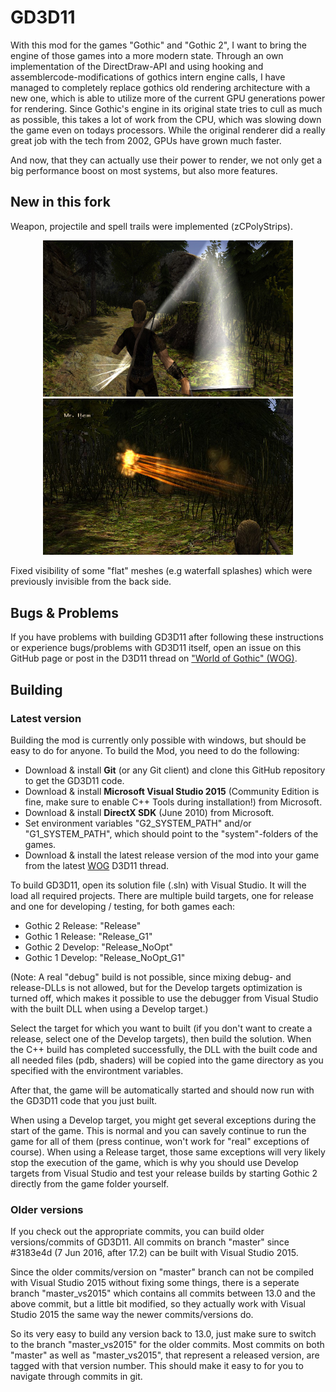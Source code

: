 # GD3D11

With this mod for the games "Gothic" and "Gothic 2", I want to bring the engine of those games into a more modern state. Through an own implementation of the DirectDraw-API and using hooking and assemblercode-modifications of gothics intern engine calls, I have managed to completely replace gothics old rendering architecture with a new one, which is able to utilize more of the current GPU generations power for rendering.
Since Gothic's engine in its original state tries to cull as much as possible, this takes a lot of work from the CPU, which was slowing down the game even on todays processors. While the original renderer did a really great job with the tech from 2002, GPUs have grown much faster.

And now, that they can actually use their power to render, we not only get a big performance boost on most systems, but also more features.

## New in this fork

Weapon, projectile and spell trails were implemented (zCPolyStrips).

<p align="center">
  <img width="400" src="./polyStripDemo1.jpg">
  <img width="400" src="./polyStripDemo2.jpg">
</p>

Fixed visibility of some "flat" meshes (e.g waterfall splashes) which were previously invisible from the back side.

## Bugs & Problems

If you have problems with building GD3D11 after following these instructions or experience bugs/problems with GD3D11 itself, open an issue on this GitHub page or post in the D3D11 thread on ["World of Gothic" (WOG)](http://forum.worldofplayers.de/forum/forums/104-Editing).

## Building

### Latest version

Building the mod is currently only possible with windows, but should be easy to do for anyone. To build the Mod, you need to do the following:

* Download & install **Git** (or any Git client) and clone this GitHub repository to get the GD3D11 code.
* Download & install **Microsoft Visual Studio 2015** (Community Edition is fine, make sure to enable C++ Tools during installation!) from Microsoft.
* Download & install **DirectX SDK** (June 2010) from Microsoft.
* Set environment variables "G2_SYSTEM_PATH" and/or "G1_SYSTEM_PATH", which should point to the "system"-folders of the games.
* Download & install the latest release version of the mod into your game from the latest [WOG](http://forum.worldofplayers.de/forum/forums/104-Editing) D3D11 thread.

To build GD3D11, open its solution file (.sln) with Visual Studio. It will the load all required projects. There are multiple build targets, one for release and one for developing / testing, for both games each:

* Gothic 2 Release: "Release"
* Gothic 1 Release: "Release_G1"
* Gothic 2 Develop: "Release_NoOpt"
* Gothic 1 Develop: "Release_NoOpt_G1"

(Note: A real "debug" build is not possible, since mixing debug- and release-DLLs is not allowed, but for the Develop targets optimization is turned off, which makes it possible to use the debugger from Visual Studio with the built DLL when using a Develop target.)

Select the target for which you want to built (if you don't want to create a release, select one of the Develop targets), then build the solution. When the C++ build has completed successfully, the DLL with the built code and all needed files (pdb, shaders) will be copied into the game directory as you specified with the environtment variables.

After that, the game will be automatically started and should now run with the GD3D11 code that you just built.

When using a Develop target, you might get several exceptions during the start of the game. This is normal and you can savely continue to run the game for all of them (press continue, won't work for "real" exceptions of course).
When using a Release target, those same exceptions will very likely stop the execution of the game, which is why you should use Develop targets from Visual Studio and test your release builds by starting Gothic 2 directly from the game folder yourself.

### Older versions

If you check out the appropriate commits, you can build older versions/commits of GD3D11. All commits on branch "master" since #3183e4d (7 Jun 2016, after 17.2) can be built with Visual Studio 2015.

Since the older commits/version on "master" branch can not be compiled with Visual Studio 2015 without fixing some things, there is a seperate branch "master_vs2015" which contains all commits between 13.0 and the above commit, but a little bit modified, so they actually work with Visual Studio 2015 the same way the newer commits/versions do.

So its very easy to build any version back to 13.0, just make sure to switch to the branch "master_vs2015" for the older commits. Most commits on both "master" as well as "master_vs2015", that represent a released version, are tagged with that version number. This should make it easy to for you to navigate through commits in git.